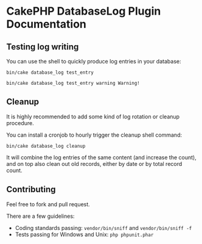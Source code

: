 #  CakePHP DatabaseLog Plugin Documentation


## Testing log writing

You can use the shell to quickly produce log entries in your database:
```
bin/cake database_log test_entry

bin/cake database_log test_entry warning Warning!
```


## Cleanup
It is highly recommended to add some kind of log rotation or cleanup procedure.

You can install a cronjob to hourly trigger the cleanup shell command:
```
bin/cake database_log cleanup
```

It will combine the log entries of the same content (and increase the count), and on top
also clean out old records, either by date or by total record count.


## Contributing
Feel free to fork and pull request.

There are a few guidelines:

- Coding standards passing: `vendor/bin/sniff` and `vendor/bin/sniff -f`
- Tests passing for Windows and Unix: `php phpunit.phar`


